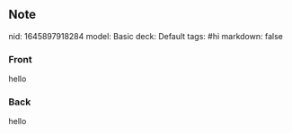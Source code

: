 ## Note
nid: 1645897918284
model: Basic
deck: Default
tags: #hi
markdown: false

### Front
hello

### Back
hello
